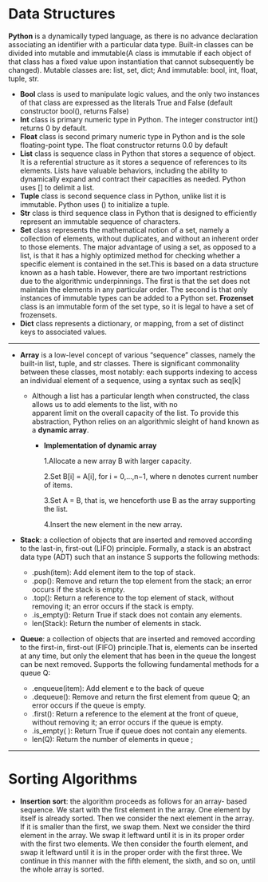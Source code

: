 # Data Structures
**Python** is a dynamically typed language, as there is no advance declaration associating an identifier with a particular data type. Built-in classes can be divided into mutable and immutable(A class is immutable if each object of that class has a fixed value upon instantiation that cannot subsequently be changed). Mutable classes are: list, set, dict; And immutable: bool, int, float, tuple, str.

* **Bool** class is used to manipulate logic values, and the only two instances of that class are expressed as the literals True and False (default constructor bool(), returns False)
* **Int** class is primary numeric type in Python. The integer constructor int() returns 0 by default. 
* **Float** class is second primary numeric type in Python and is the sole floating-point type. The float constructor returns 0.0 by default
* **List** class is sequence class in Python that stores a sequence of object. It is a referential structure as it stores a sequence of references to its elements. Lists have valuable behaviors, including the ability to dynamically expand and contract their capacities as needed. Python uses [] to delimit a list.
* **Tuple** class is second sequence class in Python, unlike list it is immutable. Python uses () to initialize a tuple.
* **Str** class is third sequence class in Python that is designed to efficiently represent an immutable sequence of characters.
* **Set** class represents the mathematical notion of a set, namely a collection of elements, without duplicates, and without an inherent order to those elements. The major advantage of using a set, as opposed to a list, is that it has a highly optimized method for checking whether a specific element is contained in the set.This is based on a data structure known as a hash table. However, there are two important restrictions due to the algorithmic underpinnings. The first is that the set does not maintain the elements in any particular order. The second is that only instances of immutable types can be added to a Python set. **Frozenset** class is an immutable form of the set type, so it is legal to have a set of frozensets.
* **Dict** class represents a dictionary, or mapping, from a set of distinct keys to associated values.
______________________________________________________________________________________________________________________________
* **Array** is a low-level concept of various “sequence” classes, namely the built-in list, tuple, and str classes. There is significant commonality between these classes, most notably: each supports indexing to access an individual element of a sequence, using a syntax such as seq[k]
  * Although a list has a particular length when constructed, the class allows us to add elements to the list, with no               
  apparent limit on the overall capacity of the list. To provide this abstraction, Python relies on an algorithmic sleight of 
  hand known as a **dynamic array**.
       - **Implementation of dynamic array**
       
           1.Allocate a new array B with larger capacity.
           
           2.Set B[i] = A[i], for i = 0,...,n−1, where n denotes current number of items. 
           
           3.Set A = B, that is, we henceforth use B as the array supporting the list.
           
           4.Insert the new element in the new array.



* **Stack**: a collection of objects that are inserted and removed according to the last-in, first-out (LIFO) principle. Formally, a stack is an abstract data type (ADT) such that an instance S supports the following methods:
    - .push(item): Add element item to the top of stack.
    - .pop(): Remove and return the top element from the stack; an error occurs if the stack is empty.
    - .top(): Return a reference to the top element of stack, without removing it; an error occurs if the stack is empty.
    - .is_empty(): Return True if stack does not contain any elements.
    - len(Stack): Return the number of elements in stack.
* **Queue**: a collection of objects that are inserted and removed according to the first-in, first-out (FIFO) principle.That is, elements can be inserted at any time, but only the element that has been in the queue the longest can be next removed.
Supports the following fundamental methods for a queue Q:
    - .enqueue(item): Add element e to the back of queue 
    - .dequeue(): Remove and return the first element from queue Q; an error occurs if the queue is empty.
    - .first(): Return a reference to the element at the front of queue, without removing it; an error occurs if the queue is empty.
    - .is_empty( ): Return True if queue does not contain any elements.
    - len(Q): Return the number of elements in queue ;

______________________________________________________________________________________________________________________________
# Sorting Algorithms

* **Insertion sort**: the algorithm proceeds as follows for an array- based sequence. We start with the first element in the array. One element by itself is already sorted. Then we consider the next element in the array. If it is smaller than the first, we swap them. Next we consider the third element in the array. We swap it leftward until it is in its proper order with the first two elements. We then consider the fourth element, and swap it leftward until it is in the proper order with the first three. We continue in this manner with the fifth element, the sixth, and so on, until the whole array is sorted. 
